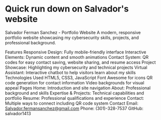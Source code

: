 # Quick run down on Salvador's website
Salvador Ferman Sanchez - Portfolio Website
A modern, responsive portfolio website showcasing my cybersecurity skills, projects, and professional background.

Features
Responsive Design: Fully mobile-friendly interface
Interactive Elements: Dynamic content and smooth animations
Contact System: QR codes for easy contact saving, website sharing, and resume access
Project Showcase: Highlighting my cybersecurity and technical projects
Virtual Assistant: Interactive chatbot to help visitors learn about my skills
Technologies Used
HTML5, CSS3, JavaScript
Font Awesome for icons
QR code generation for contact information
Video backgrounds for visual appeal
Pages
Home: Introduction and site navigation
About: Professional background and skills
Expertise & Projects: Technical capabilities and portfolio
Resume: Professional qualifications and experience
Contact: Multiple ways to connect including QR code system
Contact
Email: Salvador.fermansanchez@gmail.com
Phone: (301)-328-7537
GitHub: salvador1413
